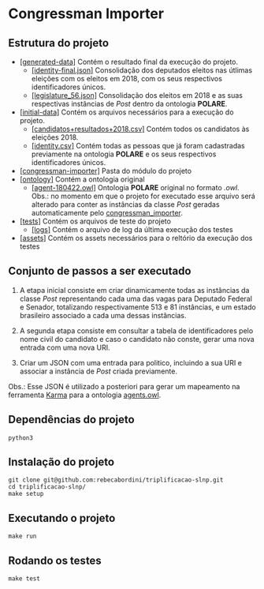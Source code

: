 # Congressman Importer

## Estrutura do projeto

- [[generated-data]](https://github.com/rebecabordini/triplificacao-slnp/tree/master/CongressmanImporter/generated-data) Contém o resultado final da execução do projeto.
	 * [[identity-final.json]](https://github.com/rebecabordini/triplificacao-slnp/blob/master/CongressmanImporter/generated-data/identity_final.csv) Consolidação dos deputados eleitos nas útlimas eleições com os eleitos em 2018, com os seus respectivos identificadores únicos.
 	* [[legislature_56.json]](https://raw.githubusercontent.com/rebecabordini/triplificacao-slnp/master/CongressmanImporter/generated-data/legislature_56.json) Consolidação dos eleitos em 2018 e as suas respectivas instâncias de *Post* dentro da ontologia **POLARE**.
- [[initial-data]](https://github.com/rebecabordini/triplificacao-slnp/tree/master/CongressmanImporter/initial-data) Contém os arquivos necessários para a execução do projeto.
	* [[candidatos+resultados+2018.csv]](https://github.com/rebecabordini/triplificacao-slnp/blob/master/CongressmanImporter/initial-data/candidatos%2Bresultados%2B2018.csv) Contém todos os candidatos às eleições 2018.
	* [[identity.csv]](https://github.com/rebecabordini/triplificacao-slnp/blob/master/CongressmanImporter/initial-data/identity.csv) Contém todas as pessoas que já foram cadastradas previamente na ontologia **POLARE** e os seus respectivos identificadores únicos.
- [[congressman-importer]](https://github.com/rebecabordini/triplificacao-slnp/tree/master/CongressmanImporter/congressman_importer) Pasta do módulo do projeto
- [[ontology]](https://github.com/rebecabordini/triplificacao-slnp/tree/master/CongressmanImporter/ontology) Contém a ontologia original 
	* [[agent-180422.owl]](https://github.com/rebecabordini/triplificacao-slnp/blob/master/CongressmanImporter/ontology/agent-180422.owl) Ontologia **POLARE** original no formato *.owl*. Obs.: no momento em que o projeto for executado esse arquivo será alterado para conter as instâncias da classe *Post* geradas automaticamente pelo [congressman_importer](https://github.com/rebecabordini/triplificacao-slnp/tree/master/CongressmanImporter/congressman_importer).
- [[tests]](https://github.com/rebecabordini/triplificacao-slnp/tree/master/CongressmanImporter/tests) Contém os arquivos de teste do projeto
	* [[logs]](https://github.com/rebecabordini/triplificacao-slnp/blob/master/CongressmanImporter/tests/logs) Contém o arquivo de log da última execução dos testes
- [[assets]](https://github.com/rebecabordini/triplificacao-slnp/tree/master/CongressmanImporter/assets) Contém os assets necessários para o reltório da execução dos testes


## Conjunto de passos a ser executado

1. A etapa inicial consiste em criar dinamicamente todas as instâncias da classe *Post* representando cada uma das vagas para Deputado Federal e Senador, totalizando respectivamente 513 e 81 instâncias, e um estado brasileiro associado a cada uma dessas instâncias.

2. A segunda etapa consiste em consultar a tabela de identificadores pelo nome civil do candidato e caso o candidato não conste, gerar uma nova entrada com uma nova URI.

3. Criar um JSON com uma entrada para politico, incluindo a sua URI e associar a instância de *Post* criada previamente.

Obs.: Esse JSON é utilizado a posteriori para gerar um mapeamento na ferramenta [Karma](https://usc-isi-i2.github.io/karma/) para a ontologia [agents.owl](https://github.com/rebecabordini/triplificacao-slnp/blob/master/CongressmanImporter/ontology/agent-180422.owl).

## Dependências do projeto
	
`python3`

## Instalação do projeto
```
git clone git@github.com:rebecabordini/triplificacao-slnp.git
cd triplificacao-slnp/
make setup
```

## Executando o projeto
`make run` 

## Rodando os testes
`make test` 